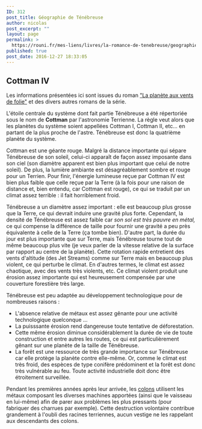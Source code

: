 ```yaml
---
ID: 312
post_title: Géographie de Ténébreuse
author: nicolas
post_excerpt: ""
layout: page
permalink: >
  https://rouni.fr/mes-liens/livres/la-romance-de-tenebreuse/geographie-de-tenebreuse/
published: true
post_date: 2016-12-27 18:33:05
---
```

<h2>Cottman IV</h2>
Les informations présentées ici sont issues du roman <a href="http://darkover.apiacoa.org/guide/books/landfall.fr.html">"La planète aux vents de folie"</a> et des divers autres romans de la série.

L'étoile centrale du système dont fait partie Ténébreuse a été répertoriée sous le nom de <strong>Cottman</strong> par l'astronomie Terrienne. La règle veut alors que les planètes du système soient appellées Cottman I, Cottman II, etc... en partant de la plus proche de l'astre. Ténébreuse est donc la quatrième planète du système.

Cottman est une géante rouge. Malgré la distance importante qui sépare Ténébreuse de son soleil, celui-ci apparaît de façon assez imposante dans son ciel (son diamètre apparent est bien plus important que celui de notre soleil). De plus, la lumière ambiante est désagréablement sombre et rouge pour un Terrien. Pour finir, l'énergie lumineuse reçue par Cottman IV est bien plus faible que celle reçue par la Terre (à la fois pour une raison de distance et, bien entendu, car Cottman est rouge), ce qui se traduit par un climat assez terrible : il fait horriblement froid.

Ténébreuse a un diamètre assez important : elle est beaucoup plus grosse que la Terre, ce qui devrait induire une gravité plus forte. Cependant, la densité de Ténébreuse est assez faible car <em> son sol est très pauvre en métal,</em> ce qui compense la différence de taille pour fournir une gravité a peu près équivalente à celle de la Terre (ça tombe bien). D'autre part, la durée du jour est plus importante que sur Terre, mais Ténébreuse tourne tout de même beaucoup plus vite (je veux parler de la vitesse relative de la surface par rapport au centre de la planète). Cette rotation rapide entretient des vents d'altitude (des Jet Streams) comme sur Terre mais en beaucoup plus violent, ce qui perturbe le climat. En d'autres termes, le climat est assez chaotique, avec des vents très violents, etc. Ce climat violent produit une érosion assez importante qui est heureusement compensée par une couverture forestière très large.

<a name="cottman-techno"></a>Ténébreuse est peu adaptée au développement technologique pour de nombreuses raisons :
<ul>
 	<li>L'absence relative de métaux est assez gênante pour une activité technologique quelconque ...</li>
 	<li>La puisssante érosion rend dangereuse toute tentative de déforestation.</li>
 	<li>Cette même érosion diminue considérablement la durée de vie de toute construction et entre autres les routes, ce qui est particulièrement gênant sur une planète de la taille de Ténébreuse.</li>
 	<li>La forêt est une ressource de très grande importance sur Ténébreuse car elle protège la planète contre elle-même. Or, comme le climat est très froid, des espèces de type conifère prédominent et la forêt est donc très vulnérable au feu. Toute activité industrielle doit donc être étroitement surveillée.</li>
</ul>
Pendant les premières années après leur arrivée, les <a href="http://darkover.apiacoa.org/encyclopedia/people/colons.fr.html">colons</a> utilisent les métaux composant les diverses machines apportées (ainsi que le vaisseau en lui-même) afin de parer aux problèmes les plus pressants (pour fabriquer des charrues par exemple). Cette destruction volontaire contribue grandement à l'oubli des racines terriennes, aucun vestige ne les rappelant aux descendants des colons.